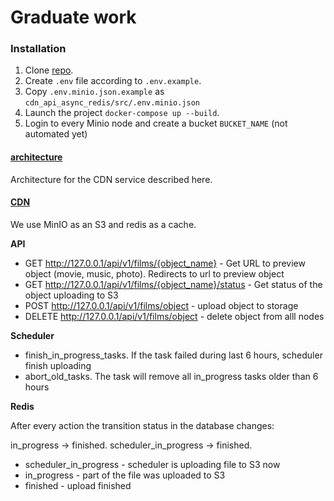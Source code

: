 # Graduate work

### Installation

1. Clone [repo](https://github.com/dkarpele/graduate_work).
2. Create ```.env``` file according to ```.env.example```.
3. Copy ```.env.minio.json.example``` as ```cdn_api_async_redis/src/.env.minio.json```
4. Launch the project ```docker-compose up --build```.
5. Login to every Minio node and create a bucket `BUCKET_NAME` (not automated yet)


#### [architecture](architecture)

Architecture for the CDN service described here.

#### [CDN](cdn_api_async_redis)

We use MinIO as an S3 and redis as a cache. 

**API**

- GET http://127.0.0.1/api/v1/films/{object_name} - Get URL to preview object (movie, music, photo). Redirects to url to preview object
- GET http://127.0.0.1/api/v1/films/{object_name}/status - Get status of the object uploading to S3
- POST http://127.0.0.1/api/v1/films/object - upload object to storage
- DELETE http://127.0.0.1/api/v1/films/object - delete object from alll nodes

**Scheduler**

- finish_in_progress_tasks. If the task failed during last 6 hours, scheduler finish uploading
- abort_old_tasks. The task will remove all in_progress tasks older than 6 hours

**Redis**

After every action the transition status in the database changes:

in_progress -> finished.
scheduler_in_progress -> finished.
- scheduler_in_progress - scheduler is uploading file to S3 now
- in_progress - part of the file was uploaded to S3
- finished - upload finished
